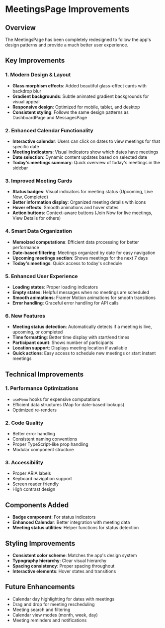 # MeetingsPage Improvements

## Overview
The MeetingsPage has been completely redesigned to follow the app's design patterns and provide a much better user experience.

## Key Improvements

### 1. **Modern Design & Layout**
- **Glass morphism effects**: Added beautiful glass-effect cards with backdrop blur
- **Gradient backgrounds**: Subtle animated gradient backgrounds for visual appeal
- **Responsive design**: Optimized for mobile, tablet, and desktop
- **Consistent styling**: Follows the same design patterns as DashboardPage and MessagesPage

### 2. **Enhanced Calendar Functionality**
- **Interactive calendar**: Users can click on dates to view meetings for that specific date
- **Meeting indicators**: Visual indicators show which dates have meetings
- **Date selection**: Dynamic content updates based on selected date
- **Today's meetings summary**: Quick overview of today's meetings in the sidebar

### 3. **Improved Meeting Cards**
- **Status badges**: Visual indicators for meeting status (Upcoming, Live Now, Completed)
- **Better information display**: Organized meeting details with icons
- **Hover effects**: Smooth animations and hover states
- **Action buttons**: Context-aware buttons (Join Now for live meetings, View Details for others)

### 4. **Smart Data Organization**
- **Memoized computations**: Efficient data processing for better performance
- **Date-based filtering**: Meetings organized by date for easy navigation
- **Upcoming meetings section**: Shows meetings for the next 7 days
- **Today's meetings**: Quick access to today's schedule

### 5. **Enhanced User Experience**
- **Loading states**: Proper loading indicators
- **Empty states**: Helpful messages when no meetings are scheduled
- **Smooth animations**: Framer Motion animations for smooth transitions
- **Error handling**: Graceful error handling for API calls

### 6. **New Features**
- **Meeting status detection**: Automatically detects if a meeting is live, upcoming, or completed
- **Time formatting**: Better time display with start/end times
- **Participant count**: Shows number of participants
- **Location support**: Displays meeting location if available
- **Quick actions**: Easy access to schedule new meetings or start instant meetings

## Technical Improvements

### 1. **Performance Optimizations**
- `useMemo` hooks for expensive computations
- Efficient data structures (Map for date-based lookups)
- Optimized re-renders

### 2. **Code Quality**
- Better error handling
- Consistent naming conventions
- Proper TypeScript-like prop handling
- Modular component structure

### 3. **Accessibility**
- Proper ARIA labels
- Keyboard navigation support
- Screen reader friendly
- High contrast design

## Components Added
- **Badge component**: For status indicators
- **Enhanced Calendar**: Better integration with meeting data
- **Meeting status utilities**: Helper functions for status detection

## Styling Improvements
- **Consistent color scheme**: Matches the app's design system
- **Typography hierarchy**: Clear visual hierarchy
- **Spacing consistency**: Proper spacing throughout
- **Interactive elements**: Hover states and transitions

## Future Enhancements
- Calendar day highlighting for dates with meetings
- Drag and drop for meeting rescheduling
- Meeting search and filtering
- Calendar view modes (month, week, day)
- Meeting reminders and notifications 